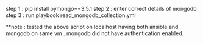  step 1 : pip install pymongo==3.5.1
 step 2 : enter correct details of mongodb
 step 3 : run playbook read_mongodb_collection.yml



**note :
tested the above script on localhost having both ansible and mongodb on same vm . mongodb did not have authentication enabled. 
